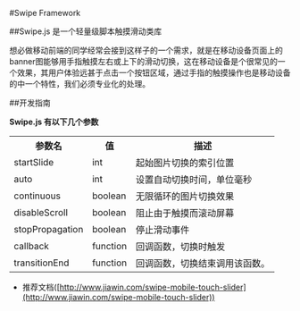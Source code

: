 #Swipe Framework

##Swipe.js 是一个轻量级脚本触摸滑动类库

想必做移动前端的同学经常会接到这样子的一个需求，就是在移动设备页面上的banner图能够用手指触摸左右或上下的滑动切换，这在移动设备是个很常见的一个效果，其用户体验远甚于点击一个按钮区域，通过手指的触摸操作也是移动设备的中一个特性，我们必须专业化的处理。

##开发指南

**Swipe.js 有以下几个参数**
<table>
<tr>
    <th>参数名</th><th>值</th><th>描述</th>
</tr>
<tr>
    <td>startSlide</td>
    <td>int</td>
    <td>起始图片切换的索引位置</td>
</tr>
<tr>
    <td>auto</td>
    <td>int</td>
    <td>设置自动切换时间，单位毫秒</td>
</tr>
<tr>
    <td>continuous</td>
    <td>boolean</td>
    <td>无限循环的图片切换效果</td>
</tr>
<tr>
    <td>disableScroll</td>
    <td>boolean</td>
    <td>阻止由于触摸而滚动屏幕</td>
</tr>
<tr>
    <td>stopPropagation</td>
    <td>boolean</td>
    <td>停止滑动事件</td>
</tr>
<tr>
    <td>callback</td>
    <td>function</td>
    <td>回调函数，切换时触发</td>
</tr>
<tr>
    <td>transitionEnd</td>
    <td>function</td>
    <td>回调函数，切换结束调用该函数。</td>
</tr>
</table>

* 推荐文档([http://www.jiawin.com/swipe-mobile-touch-slider](http://www.jiawin.com/swipe-mobile-touch-slider))